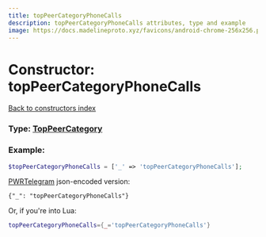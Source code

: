 ```yaml
---
title: topPeerCategoryPhoneCalls
description: topPeerCategoryPhoneCalls attributes, type and example
image: https://docs.madelineproto.xyz/favicons/android-chrome-256x256.png
---
```

# Constructor: topPeerCategoryPhoneCalls  
[Back to constructors index](index.md)






### Type: [TopPeerCategory](../types/TopPeerCategory.md)


### Example:

```php
$topPeerCategoryPhoneCalls = ['_' => 'topPeerCategoryPhoneCalls'];
```  

[PWRTelegram](https://pwrtelegram.xyz) json-encoded version:

```
{"_": "topPeerCategoryPhoneCalls"}
```


Or, if you're into Lua:

```lua
topPeerCategoryPhoneCalls={_='topPeerCategoryPhoneCalls'}

```


